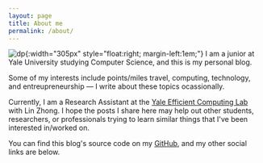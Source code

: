```yaml
---
layout: page
title: About me
permalink: /about/
---
```

![dp](../images/dp.jpg){:width="305px" style="float:right; margin-left:1em;"} I am a junior at Yale University studying Computer Science, and this is my personal blog.

Some of my interests include points/miles travel, computing, technology, and entreupreneurship — I write about these topics ocassionally.

Currently, I am a Research Assistant at the [Yale Efficient Computing Lab](http://yecl.org/) with Lin Zhong. I hope the posts I share here may help out other students, researchers, or professionals trying to learn similar things that I've been interested in/worked on.

You can find this blog's source code on my [GitHub](https://github.com/liubrandon/liubrandon.github.io), and my other social  links are below.
